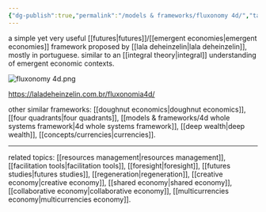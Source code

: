 ```yaml
---
{"dg-publish":true,"permalink":"/models & frameworks/fluxonomy 4d/","tags":["framework","🌿"]}
---
```


a simple yet very useful [[futures\|futures]]/[[emergent economies\|emergent economies]] framework proposed by [[lala deheinzelin\|lala deheinzelin]], mostly in portuguese. similar to an [[integral theory\|integral]] understanding of emergent economic contexts.

![fluxonomy 4d.png](/img/user/images/models%20&%20frameworks/fluxonomy%204d.png)

https://laladeheinzelin.com.br/fluxonomia4d/

other similar frameworks: [[doughnut economics\|doughnut economics]], [[four quadrants\|four quadrants]], [[models & frameworks/4d whole systems framework\|4d whole systems framework]], [[deep wealth\|deep wealth]], [[concepts/currencies\|currencies]].

---
related topics: [[resources management\|resources management]], [[facilitation tools\|facilitation tools]], [[foresight\|foresight]], [[futures studies\|futures studies]], [[regeneration\|regeneration]], [[creative economy\|creative economy]], [[shared economy\|shared economy]], [[collaborative economy\|collaborative economy]], [[multicurrencies economy\|multicurrencies economy]].